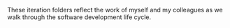 These iteration folders reflect the work of myself and my colleagues as we walk through the software development life cycle.